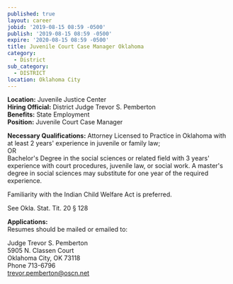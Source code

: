 ```yaml
---
published: true
layout: career
jobid: '2019-08-15 08:59 -0500'
publish: '2019-08-15 08:59 -0500'
expire: '2020-08-15 08:59 -0500'
title: Juvenile Court Case Manager Oklahoma
category:
  - District
sub_category:
  - DISTRICT
location: Oklahoma City
---
```

**Location:** Juvenile Justice Center  
**Hiring Official:** District Judge Trevor S. Pemberton    
**Benefits:** State Employment  
**Position:** Juvenile Court Case Manager   

**Necessary Qualifications:** Attorney Licensed to Practice in Oklahoma with at least 2 years' experience in juvenile or family law;  
OR  
Bachelor's Degree in the social sciences or related field with 3 years' experience with court procedures, juvenile law, or social work. A master's degree in social sciences may substitute for one year of the required experience. 

Familiarity with the Indian Child Welfare Act is preferred.

See Okla. Stat. Tit. 20 § 128

**Applications:**  
Resumes should be mailed or emailed to:

Judge Trevor S. Pemberton  
5905 N. Classen Court  
Oklahoma City, OK 73118  
Phone 713-6796  
[trevor.pemberton@oscn.net](mailto:trevor.pemberton@oscn.net)



